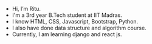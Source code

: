- Hi, I’m Ritu.
- I'm a 3rd year B.Tech student at IIT Madras.
- I know HTML, CSS, Javascript, Bootstrap, Python.
- I also have done data structure and algorithm course.  
- Currently, I am learning django and react js.
